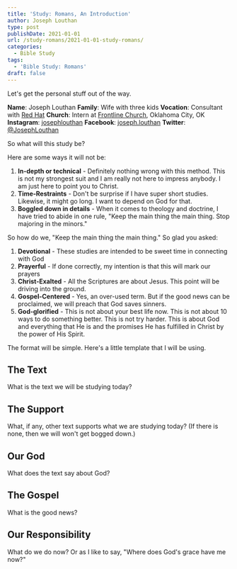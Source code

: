 ```yaml
---
title: 'Study: Romans, An Introduction'
author: Joseph Louthan
type: post
publishDate: 2021-01-01
url: /study-romans/2021-01-01-study-romans/
categories:
  - Bible Study
tags:
  - 'Bible Study: Romans'
draft: false
---
```

Let's get the personal stuff out of the way.

**Name**: Joseph Louthan
**Family**: Wife with three kids
**Vocation**: Consultant with [Red Hat](https://redhat.com/)
**Church**: Intern at [Frontline Church](https://frontlinechurch.com), Oklahoma City, OK
**Instagram**: [josephlouthan](https://instagram.com/josephlouthan)
**Facebook**: [joseph.louthan](https://www.facebook.com/joseph.louthan)
**Twitter**: [@JosephLouthan](https://twitter.com/JosephLouthan)

So what will this study be? 

Here are some ways it will not be:

1. **In-depth or technical** - Definitely nothing wrong with this method. This is not my strongest suit and I am really not here to impress anybody. I am just here to point you to Christ.
2. **Time-Restraints** - Don't be surprise if I have super short studies. Likewise, it might go long. I want to depend on God for that.
3. **Boggled down in details** - When it comes to theology and doctrine, I have tried to abide in one rule, "Keep the main thing the main thing. Stop majoring in the minors."

So how do we, "Keep the main thing the main thing." So glad you asked:

1. **Devotional** - These studies are intended to be sweet time in connecting with God
2. **Prayerful** - If done correctly, my intention is that this will mark our prayers
3. **Christ-Exalted** - All the Scriptures are about Jesus. This point will be driving into the ground.
4. **Gospel-Centered** - Yes, an over-used term. But if the good news can be proclaimed, we will preach that God saves sinners.
5. **God-glorified** - This is not about your best life now. This is not about 10 ways to do something better. This is not try harder. This is about God and everything that He is and the promises He has fulfilled in Christ by the power of His Spirit.

The format will be simple. Here's a little template that I will be using.

## The Text
What is the text we will be studying today?

## The Support
What, if any, other text supports what we are studying today? (If there is none, then we will won't get bogged down.)

## Our God
What does the text say about God?

## The Gospel
What is the good news?

## Our Responsibility
What do we do now? Or as I like to say, "Where does God's grace have me now?"
